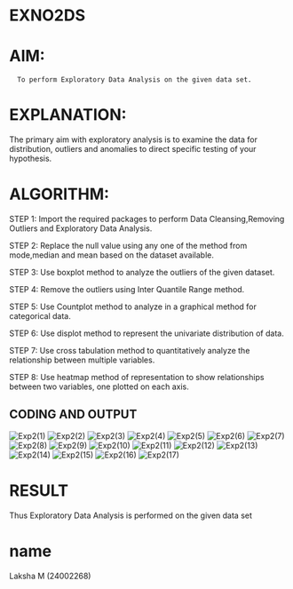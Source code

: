 # EXNO2DS
# AIM:
      To perform Exploratory Data Analysis on the given data set.
      
# EXPLANATION:
  The primary aim with exploratory analysis is to examine the data for distribution, outliers and anomalies to direct specific testing of your hypothesis.
  
# ALGORITHM:
STEP 1: Import the required packages to perform Data Cleansing,Removing Outliers and Exploratory Data Analysis.

STEP 2: Replace the null value using any one of the method from mode,median and mean based on the dataset available.

STEP 3: Use boxplot method to analyze the outliers of the given dataset.

STEP 4: Remove the outliers using Inter Quantile Range method.

STEP 5: Use Countplot method to analyze in a graphical method for categorical data.

STEP 6: Use displot method to represent the univariate distribution of data.

STEP 7: Use cross tabulation method to quantitatively analyze the relationship between multiple variables.

STEP 8: Use heatmap method of representation to show relationships between two variables, one plotted on each axis.

## CODING AND OUTPUT
![Exp2(1)](https://github.com/user-attachments/assets/639efef4-6573-4891-b0b2-1c9b42ef5c2c)
![Exp2(2)](https://github.com/user-attachments/assets/1d82ecde-cf8a-44ef-9bb3-14e39984c019)
![Exp2(3)](https://github.com/user-attachments/assets/906a4c9f-bdab-45e9-aec9-f9b3989acbca)
![Exp2(4)](https://github.com/user-attachments/assets/396fa3f0-e94e-43be-96f2-e058f3d656e6)
![Exp2(5)](https://github.com/user-attachments/assets/cd7083df-9530-41d6-abf0-c47b15c51975)
![Exp2(6)](https://github.com/user-attachments/assets/35b3de7d-d917-490b-b3de-2b77513ac7e6)
![Exp2(7)](https://github.com/user-attachments/assets/ceb66782-9c43-4abc-887b-7ef089ae5a0e)
![Exp2(8)](https://github.com/user-attachments/assets/75c91794-ea21-4ce3-a7b8-85d7aa6104fa)
![Exp2(9)](https://github.com/user-attachments/assets/1aa30631-765a-48c8-8486-c490e210978b)
![Exp2(10)](https://github.com/user-attachments/assets/20b7aa6b-d5b0-4e56-ba67-f7583a934bfa)
![Exp2(11)](https://github.com/user-attachments/assets/2a086673-8a66-435d-8189-977173eeff53)
![Exp2(12)](https://github.com/user-attachments/assets/0f978530-77eb-4f5d-ad38-859f681832e9)
![Exp2(13)](https://github.com/user-attachments/assets/e84f0530-a7e2-4aba-ba41-5483bbef8e05)
![Exp2(14)](https://github.com/user-attachments/assets/a6ac7f0a-64d0-43f1-a83d-686eaba8e4ca)
![Exp2(15)](https://github.com/user-attachments/assets/74c6e8d3-c4e8-441b-b2e9-33a334f77940)
![Exp2(16)](https://github.com/user-attachments/assets/a1ccb8b9-6733-4fb2-9a84-16c5eadb664d)
![Exp2(17)](https://github.com/user-attachments/assets/a30d35e9-5c90-42a9-b438-f0c954f36970)


# RESULT
Thus Exploratory Data Analysis is performed on the given data set
# name
Laksha M (24002268)
